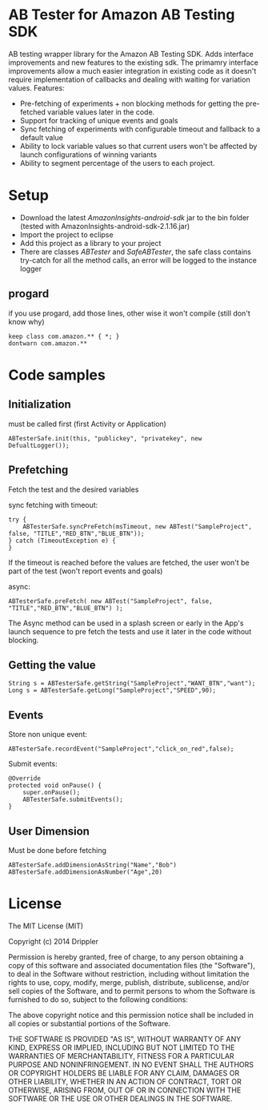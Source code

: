 AB Tester for Amazon AB Testing SDK
==============
AB testing wrapper library for the Amazon AB Testing SDK. Adds interface improvements and new features to the existing sdk. The primamry interface improvements allow a much easier integration in existing code as it doesn't require implementation of callbacks and dealing with waiting for variation values.
Features:
- Pre-fetching of experiments + non blocking methods for getting the pre-fetched variable values later in the code.
- Support for tracking of unique events and goals
- Sync fetching of experiments with configurable timeout and fallback to a default value
- Ability to lock variable values so that current users won't be affected by launch configurations of winning variants
- Ability to segment percentage of the users to each project.

Setup
==============

- Download the latest *AmazonInsights-android-sdk* jar to the bin folder (tested with AmazonInsights-android-sdk-2.1.16.jar)
- Import the project to eclipse
- Add this project as a library to your project
- There are classes *ABTester* and *SafeABTester*, the safe class contains try-catch for all the method calls, an error will be logged to the instance logger

progard
--------------
if you use progard, add those lines, other wise it won't compile (still don't know why)

	keep class com.amazon.** { *; }
	dontwarn com.amazon.**


Code samples
==============

Initialization 
--------------
must be called first (first Activity or Application)

	ABTesterSafe.init(this, "publickey", "privatekey", new DefualtLogger());
	
Prefetching
--------------
Fetch the test and the desired variables

sync fetching with timeout:

	try {
		ABTesterSafe.syncPreFetch(msTimeout, new ABTest("SampleProject", false, "TITLE","RED_BTN","BLUE_BTN"));
	} catch (TimeoutException e) {
	}
	
If the timeout is reached before the values are fetched, the user won't be part of the test (won't report events and goals)
	
async:

	ABTesterSafe.preFetch( new ABTest("SampleProject", false, "TITLE","RED_BTN","BLUE_BTN") );
	
The Async method can be used in a splash screen or early in the App's launch sequence to pre fetch the tests and use it later in the code without blocking. 
	
Getting the value
--------------

	String s = ABTesterSafe.getString("SampleProject","WANT_BTN","want");
	Long s = ABTesterSafe.getLong("SampleProject","SPEED",90);
	
Events
--------------
Store non unique event:

	ABTesterSafe.recordEvent("SampleProject","click_on_red",false);

	
Submit events:

	@Override
	protected void onPause() {
		super.onPause();
		ABTesterSafe.submitEvents();
	}
	
User Dimension
--------------
Must be done before fetching

	ABTesterSafe.addDimensionAsString("Name","Bob")
	ABTesterSafe.addDimensionAsNumber("Age",20)
	
License
==============
The MIT License (MIT)

Copyright (c) 2014 Drippler

Permission is hereby granted, free of charge, to any person obtaining a copy
of this software and associated documentation files (the "Software"), to deal
in the Software without restriction, including without limitation the rights
to use, copy, modify, merge, publish, distribute, sublicense, and/or sell
copies of the Software, and to permit persons to whom the Software is
furnished to do so, subject to the following conditions:

The above copyright notice and this permission notice shall be included in
all copies or substantial portions of the Software.

THE SOFTWARE IS PROVIDED "AS IS", WITHOUT WARRANTY OF ANY KIND, EXPRESS OR
IMPLIED, INCLUDING BUT NOT LIMITED TO THE WARRANTIES OF MERCHANTABILITY,
FITNESS FOR A PARTICULAR PURPOSE AND NONINFRINGEMENT. IN NO EVENT SHALL THE
AUTHORS OR COPYRIGHT HOLDERS BE LIABLE FOR ANY CLAIM, DAMAGES OR OTHER
LIABILITY, WHETHER IN AN ACTION OF CONTRACT, TORT OR OTHERWISE, ARISING FROM,
OUT OF OR IN CONNECTION WITH THE SOFTWARE OR THE USE OR OTHER DEALINGS IN
THE SOFTWARE.
